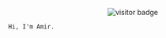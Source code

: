 <p align="center"><img src="https://komarev.com/ghpvc/?username=amir-shiati&color=blue" alt="visitor badge"/></p>

```diff
Hi, I'm Amir.
```
